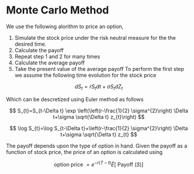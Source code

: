 # Monte Carlo Method

We use the following alorithm to price an option,
1. Simulate the stock price under the risk neutral measure for the the desired time.
2. Calculate the payoff
3. Repeat step 1 and 2 for many times
4. Calculate the average payoff
5. Take the present value of the average payoff
To perform the first step we assume the following time evolution for the stock price

$$
d S_{t}=r S_{t} d t+\sigma S_{t} d Z_{t}
$$

Which can be descretized using Euler method as follows

$$
S_{t}=S_{t-\Delta t} \exp \left(\left(r-\frac{1}{2} \sigma^{2}\right) \Delta t+\sigma \sqrt{\Delta t} z_{t}\right)
$$

$$
\log S_{t}=\log S_{t-\Delta t}+\left(r-\frac{1}{2} \sigma^{2}\right) \Delta t+\sigma \sqrt{\Delta t} z_{t}
$$


The payoff depends upon the type of option in hand. Given the payoff as a function of stock price, the price of an option is calculated using

$$
\text { option price }=e^{-r(T-t)} \tilde{E}[\text { Payoff }(S)]
$$

